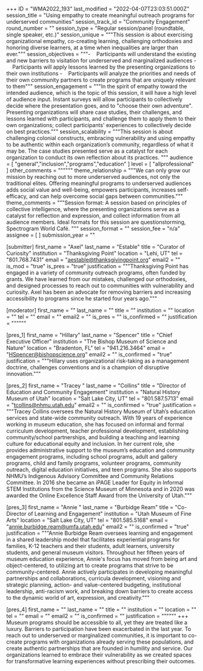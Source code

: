 +++
ID = "WMA2022_193"
last_modified = "2022-04-07T23:03:51.000Z"
session_title = "Using empathy to create meaningful outreach programs for underserved communities"
session_track_id = "Community Engagement"
round_number = ""
session_type = "Regular session/panel (roundtable, single speaker, etc.)"
session_unique = """This session is about exercising organizational empathy, co-creating learning, challenging orthodoxies and honoring diverse learners, at a time when inequalities are larger than ever."""
session_objectives = """-    Participants will understand the existing and new barriers to visitation for underserved and marginalized audiences
-    Participants will apply lessons learned by the presenting organizations to their own institutions
-    Participants will analyze the priorities and needs of their own community partners to create programs that are uniquely relevant to them"""
session_engagement = """In the spirit of empathy toward the intended audience, which is the topic of this session, it will have a high level of audience input. Instant surveys will allow participants to collectively decide where the presentation goes, and to "choose their own adventure". Presenting organizations will share case studies, their challenges, and lessons learned with participants, and challenge them to apply them to their own organizations; collect participants' experiences to collectively decide on best practices."""
session_scalability = """This session is about challenging colonial constructs, embracing vulnerability and using empathy to be authentic within each organization’s community, regardless of what it may be. The case studies presented serve as a catalyst for each organization to conduct its own reflection about its practices.
"""
audience = [ "general","inclusion","programs","education" ]
level = [ "allprofessional" ]
other_comments = """"""
theme_relationship = """We can only grow our mission by reaching out to more underserved audiences, not only the traditional elites. Offering meaningful programs to underserved audiences adds social value and well-being, empowers participants, increases self-efficacy, and can help overcome social gaps between communities."""
theme_comments = """Session format: A session based on principles of collective intelligence, where the presenting organizations serve as a catalyst for reflection and expression, and collect information from all audience members. Ideal formats for this session are questionstorming, Spectrogram World Café.
"""
session_format = ""
session_fee = "n/a"
assignee = [  ]
submission_year = ""

[submitter]
first_name = "Axel"
last_name = "Estable"
title = "Curator of Curiosity"
institution = "Thanksgiving Point"
location = "Lehi, UT"
tel = "801.768.7431"
email = "aestable@thanksgivingpoint.org"
email2 = ""
is_mod = "true"
is_pres = "true"
justification = """Thanksgiving Point has engaged in a variety of community outreach programs, often funded by grants. We have learned from our mistakes, challenged our orthodoxies, and designed processes to reach out to communities with vulnerability and curiosity. Axel has been an advocate for removing barriers and increasing accessibility to programs since he started four years ago."""

[moderator]
first_name = ""
last_name = ""
title = ""
institution = ""
location = ""
tel = ""
email = ""
email2 = ""
is_pres = ""
is_confirmed = ""
justification = """"""

[pres_1]
first_name = "Hillary"
last_name = "Spencer"
title = "Chief Executive Officer"
institution = "The Bishop Museum of Science and Nature"
location = "Bradenton, FL"
tel = "941.216.3464"
email = "HSpencer@bishopscience.org"
email2 = ""
is_confirmed = "true"
justification = """Hillary uses organizational risk-taking as a management doctrine, challenges conventions and is a champion of disruptive innovation."""

[pres_2]
first_name = "Tracey "
last_name = "Collins"
title = "Director of Education and Community Engagement"
institution = "Natural History Museum of Utah"
location = "Salt Lake City, UT"
tel = "801.587.5713"
email = "tcollins@nhmu.utah.edu"
email2 = ""
is_confirmed = "true"
justification = """Tracey Collins oversees the Natural History Museum of Utah’s education services and state-wide community outreach. With 19 years of experience working in museum education, she has focused on informal and formal curriculum development, teacher professional development, establishing community/school partnerships, and building a teaching and learning culture for educational equity and inclusion. In her current role, she provides administrative support to the museum’s education and community engagement programs, including school programs, adult and gallery programs, child and family programs, volunteer programs, community outreach, digital education initiatives, and teen programs. She also supports NHMU’s Indigenous Advisory Committee and Community Relations Committee. In 2016 she became an iPAGE Leader for Equity in Informal STEM Institutions from the Science Museum of Minnesota and in 2020 was awarded the Online Excellence Staff Award from the University of Utah."""

[pres_3]
first_name = "Annie "
last_name = "Burbidge Ream"
title = "Co-Director of Learning and Engagement"
institution = "Utah Museum of Fine Arts"
location = "Salt Lake City, UT"
tel = "801.585.5168"
email = "annie.burbidge.ream@umfa.utah.edu"
email2 = ""
is_confirmed = "true"
justification = """Annie Burbidge Ream oversees learning and engagement in a shared leadership model that facilitates experiential programs for families, K-12 teachers and their students, adult learners, university students, and general museum visitors. Throughout her fifteen years of museum education experience, Annie's focus has moved from being art and object-centered, to utilizing art to create programs that strive to be community-centered. Annie actively participates in developing meaningful partnerships and collaborations, curricula development, visioning and strategic planning, action- and value-centered budgeting, institutional leadership, anti-racism work, and breaking down barriers to create access to the dynamic world of art, expression, and creativity."""

[pres_4]
first_name = ""
last_name = ""
title = ""
institution = ""
location = ""
tel = ""
email = ""
email2 = ""
is_confirmed = ""
justification = """"""
+++
Museum programs should be accessible to all, yet they are treated like a luxury. Barriers to participation have been exacerbated in the last year. To reach out to underserved or marginalized communities, it is important to co-create programs with organizations already serving these populations, and create authentic partnerships that are founded in humility and service. Our organizations learned to embrace their vulnerability as we created spaces for transformative learning experiences without prescribing their outcomes. 
